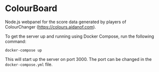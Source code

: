 # ColourBoard
Node.js webpanel for the score data generated by players of ColourChanger (https://colours.aidanof.com).

To get the server up and running using Docker Compose, run the following command:

```
docker-compose up
```

This will start up the server on port 3000. The port can be changed in the `docker-compose.yml` file.